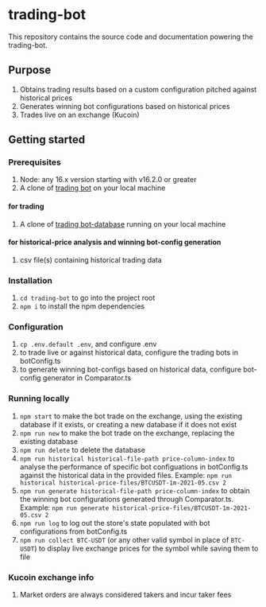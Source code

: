 # trading-bot

This repository contains the source code and documentation powering the trading-bot.

## Purpose

1. Obtains trading results based on a custom configuration pitched against historical prices
1. Generates winning bot configurations based on historical prices
1. Trades live on an exchange (Kucoin)

## Getting started

### Prerequisites

1. Node: any 16.x version starting with v16.2.0 or greater
1. A clone of [trading bot](https://github.com/coding24seven/trading-bot) on your local machine

#### for trading

1. A clone of [trading bot-database](https://github.com/coding24seven/trading-bot-database) running on your local
   machine

#### for historical-price analysis and winning bot-config generation

1. csv file(s) containing historical trading data

### Installation

1. `cd trading-bot` to go into the project root
1. `npm i` to install the npm dependencies

### Configuration

1. `cp .env.default .env`, and configure .env
1. to trade live or against historical data, configure the trading bots in botConfig.ts
1. to generate winning bot-configs based on historical data, configure bot-config generator in Comparator.ts

### Running locally

1. `npm start` to make the bot trade on the exchange, using the existing database if it exists, or creating a new database if it does not exist
1. `npm run new` to make the bot trade on the exchange, replacing the existing database
1. `npm run delete` to delete the database
1. `npm run historical historical-file-path price-column-index` to analyse the performance of specific bot configuations in botConfig.ts against the historical data in the provided files. Example: `npm run historical historical-price-files/BTCUSDT-1m-2021-05.csv 2`
1. `npm run generate historical-file-path price-column-index` to obtain the winning bot configurations generated through Comparator.ts. Example: `npm run generate historical-price-files/BTCUSDT-1m-2021-05.csv 2`
1. `npm run log` to log out the store's state populated with bot configurations from botConfig.ts
1. `npm run collect BTC-USDT` (or any other valid symbol in place of `BTC-USDT`) to display live exchange prices for the symbol while saving them to file

### Kucoin exchange info

1. Market orders are always considered takers and incur taker fees
